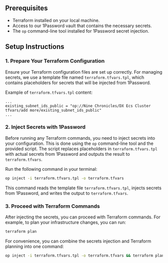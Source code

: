 ## Prerequisites

- Terraform installed on your local machine.
- Access to our 1Password vault that contains the necessary secrets.
- The `op` command-line tool installed for 1Password secret injection.

## Setup Instructions

### 1. Prepare Your Terraform Configuration

Ensure your Terraform configuration files are set up correctly. For managing secrets, we use a template file named `terraform.tfvars.tpl`, which contains placeholders for secrets that will be injected from 1Password.

Example of `terraform.tfvars.tpl` content:

```hcl
...
existing_subnet_ids_public = "op://Nine Chronicles/DX Ecs Cluster tfvars/add more/existing_subnet_ids_public"
...
```

### 2. Inject Secrets with 1Password

Before running any Terraform commands, you need to inject secrets into your configuration. This is done using the `op` command-line tool and the provided script.
The script replaces placeholders in `terraform.tfvars.tpl` with actual secrets from 1Password and outputs the result to `terraform.tfvars`.

Run the following command in your terminal:

```bash
op inject -i terraform.tfvars.tpl -o terraform.tfvars
```

This command reads the template file `terraform.tfvars.tpl`, injects secrets from 1Password, and writes the output to `terraform.tfvars`.

### 3. Proceed with Terraform Commands

After injecting the secrets, you can proceed with Terraform commands. For example, to plan your infrastructure changes, you can run:

```bash
terraform plan
```

For convenience, you can combine the secrets injection and Terraform planning into one command:

```bash
op inject -i terraform.tfvars.tpl -o terraform.tfvars && terraform plan
```

